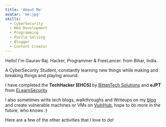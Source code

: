 ```yaml
---
title: 'About Me'
avatar: 'me.jpg'
skills:
  - CyberSecurity
  - Web Development
  - Programming
  - Puzzle Solving
  - Blogger
  - Content Creator
---
```


Hello! I'm Gaurav Raj. Hacker, Programmer & FreeLancer. from Bihar, India.

A CyberSecurity Student, constantly learning new things while making and breaking things and playing around.

I have completed the **TechHacker \[EHCS\]** by [BittenTech Solutions](https://bittentechsolutions.in) and **eJPT** from [ELearnSecurity](https://elearnsecurity.com/product/ejpt-certification/)

I also sometimes write tech blogs, walkthroughs and Writeups on my [blog](https://thehackersbrain.github.io/blog/) and create vulnerable machines or VMs on [VulnHub](https://www.vulnhub.com/author/thehackersbrain,789/), hope to do more in the future, who knows :)

Here are a few of the other activities that I love to do!
